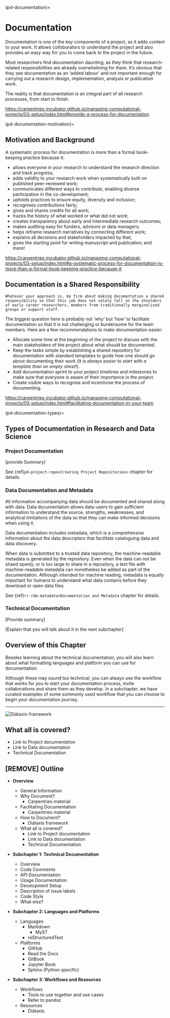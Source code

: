 (pd-documentation)=
# Documentation

<!-- Landing page: Explain the 'why and how', also explain what your chapter covers (overview: project documentation chapter highights, Technical document). Personal reference: <https://github.com/alan-turing-institute/the-turing-way/issues/2020> and <https://github.com/alan-turing-institute/the-turing-way/issues/879>-->

Documentation is one of the key components of a project, as it adds context to your work.
It allows colloborators to understand the project and also provides an easy way for you to come back to the project in the future.

Most researchers find documentation daunting, as they think that research-related responsibilities are already overwhelming for them.
It’s obvious that they see documentation as an ‘added labour’ and not important enough for carrying out a research design, implementation, analysis or publication work.

The reality is that documentation is an integral part of all research processes, from start to finish.

<https://carpentries-incubator.github.io/managing-computational-projects/03-setup/index.html#provide-a-process-for-documentation>

(pd-documentation-motivation)=
## Motivation and Background

A systematic process for documentation is more than a formal book-keeping practice because it:

- allows everyone in your research to understand the research direction and track progress;
- adds validity to your research work when systematically built on published peer-reviewed work;
- communicates different ways to contribute, enabling diverse participation in the co-development;
- upholds practices to ensure equity, diversity and inclusion;
- recognises contributions fairly;
- gives and shares credits for all work;
- tracks the history of what worked or what did not work;
- creates transparency about early and intermediate research outcomes;
- makes auditing easy for funders, advisors or data managers;
- helps reframe research narratives by connecting different work;
- explains all decisions and stakeholders impacted by that;
- gives the starting point for writing manuscript and publication; and more!

<https://carpentries-incubator.github.io/managing-computational-projects/03-setup/index.html#a-systematic-process-for-documentation-is-more-than-a-formal-book-keeping-practice-because-it>

## Documentation is a Shared Responsibility

```{note}
Whatever your approach is, be firm about making documentation a shared responsibility so that this job does not solely fall on the shoulders of early career researchers, members from traditionally marginalised groups or support staff.
```

The biggest question here is probably not ‘why’ but ‘how’ to facilitate documentation so that it is not challenging or burdensome for the team members.
Here are a few recommendations to make documentation easier:

- Allocate some time at the beginning of the project to discuss with the main stakeholders of the project about what should be documented.
- Keep the tasks simple by establishing a shared repository for documentation with standard templates to guide how one should go about documenting their work (*It is always easier to start with a template than an empty sheet!*).
- Add documentation sprint to your project timelines and milestones to make sure that everyone is aware of their importance in the project.
- Create visible ways to recognise and incentivise the process of documenting.

<https://carpentries-incubator.github.io/managing-computational-projects/03-setup/index.html#facilitating-documentation-in-your-team>

(pd-documentation-types)=
## Types of Documentation in Research and Data Science

### Project Documentation

[provide Summary]

See {ref}`pd-project-repo<Creating Project Repositories>` chapter for details.

### Data Documentation and Metadata

All information accompanying data should be documented and shared along with data.
Data documentation allows data-users to gain sufficient information to understand the source, strengths, weaknesses, and analytical limitations of the data so that they can make informed decisions when using it.

Data documentation includes metadata, which is a comprehensive information about the data descriptors that facilitate cataloguing data and data discovery.

When data is submitted to a trusted data repository, the machine-readable metadata is generated by the repository. 
Even when the data can not be shaed openly, or is too large to share in a repository, a text file with machine-readable metadata can nonetheless be added as part of the documentation.
Although intended for machine reading, metadata is equally important for humans to understand what data contains before they download or open data files.

See {ref}`rr-rdm-metadata<Documentation and Metadata` chapter for details.

### Technical Documentation

[Provide summary]

[Explain that you will talk about it in the next subchapter]

## Overview of this Chapter

Besides learning about the technical documentation, you will also learn about what formatting languages and platform you can use for documentation.

Although these may sound too technical, you can always use the workflow that works for you to start your documentation process, invite collaborations and share them as they develop.
In a subchapter, we have curated examples of some sommonly used workflow that you can choose to begin your documentation journey.

---

![Diátaxis-framework](https://diataxis.fr/_images/diataxis.png)

## What all is covered?

- Link to Project documentation
- Link to Data documentation
- Technical Documentation

## [REMOVE] Outline

- **Overview**
  - General Information
  - Why Document?
    - Carpentries material
  - Facilitating Documentation
    - Carpentries material
  - How to Document?
    - Diátaxis framework
  - What all is covered?
    - Link to Project documentation
    - Link to Data documentation
    - Technical Documentation
  
- **Subchapter 1: Technical Documentation**
  - Overview
  - Code Comments
  - API Documentation
  - Usage Documentation
  - Development Setup
  - Descripiton of issue labels
  - Code Style
  - What else?
  
- **Subchapter 2: Languages and Platforms**
  - Languages
    - Markdown
      - MyST
    - reStructuredText
  - Platforms
    - GitHub
    - Read the Docs
    - GitBook
    - Jupyter Book
    - Sphinx (Python specific)
  
- **Subchapter 3: Workflows and Resources**
  - Workflows
    - Tools to use together and use cases
    - Refer to pandoc
  - Resources
    - Diátaxis
  